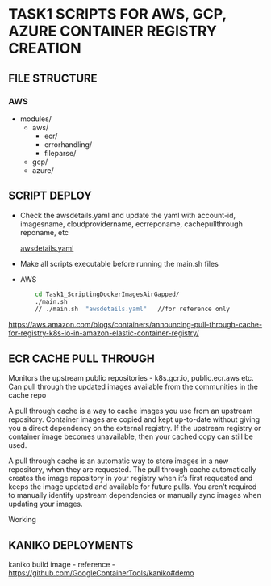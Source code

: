 # TASK1 SCRIPTS FOR AWS, GCP, AZURE CONTAINER REGISTRY CREATION

## FILE STRUCTURE

### AWS
- modules/
    - aws/
        - ecr/
        - errorhandling/
        - fileparse/
    - gcp/
    - azure/

## SCRIPT DEPLOY

- Check the awsdetails.yaml and update the yaml with account-id, imagesname, cloudprovidername, ecrreponame, cachepullthrough reponame, etc

    [awsdetails.yaml](Task1_ScriptingDockerImagesAirGapped/awsdetails.yaml)
- Make all scripts executable before running the main.sh files
- AWS
    ```bash
        cd Task1_ScriptingDockerImagesAirGapped/
        ./main.sh
        // ./main.sh  "awsdetails.yaml"   //for reference only
    ```

https://aws.amazon.com/blogs/containers/announcing-pull-through-cache-for-registry-k8s-io-in-amazon-elastic-container-registry/



## ECR CACHE PULL THROUGH

Monitors the upstream public repositories - k8s.gcr.io, public.ecr.aws etc.
Can pull through the updated images available from the communities in the cache repo 

A pull through cache is a way to cache images you use from an upstream repository. Container images are copied and kept up-to-date without giving you a direct dependency on the external registry. If the upstream registry or container image becomes unavailable, then your cached copy can still be used.

A pull through cache is an automatic way to store images in a new repository, when they are requested. The pull through cache automatically creates the image repository in your registry when it’s first requested and keeps the image updated and available for future pulls. You aren’t required to manually identify upstream dependencies or manually sync images when updating your images.

Working


## KANIKO DEPLOYMENTS

kaniko build image - reference - https://github.com/GoogleContainerTools/kaniko#demo
